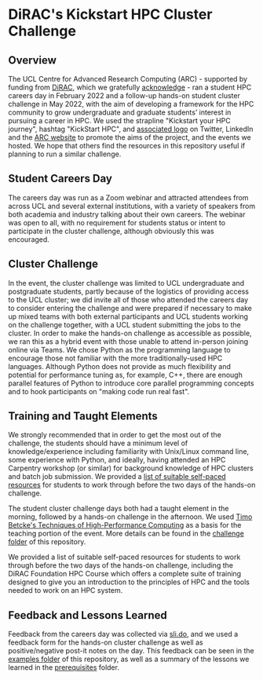 # DiRAC's Kickstart HPC Cluster Challenge

## Overview

The UCL Centre for Advanced Research Computing (ARC) - supported by funding from [DiRAC](https://www.dirac.ac.uk), which we gratefully [acknowledge](https://github.com/DiRAC-HPC/Cluster-Challenge/blob/main/examples/Acknowledge%20funding%20text.pdf) - ran a student HPC careers day in February 2022 and a follow-up hands-on student cluster challenge in May 2022, with the aim of developing a framework for the HPC community to grow undergraduate and graduate students’ interest in pursuing a career in HPC. We used the strapline "Kickstart your HPC journey", hashtag "KickStart HPC", and [associated logo](https://github.com/DiRAC-HPC/Cluster-Challenge/blob/main/examples/images/Kickstart%20HPC.png) on Twitter, LinkedIn and the [ARC website](https://www.ucl.ac.uk/arc) to promote the aims of the project, and the events we hosted. We hope that others find the resources in this repository useful if planning to run a similar challenge.

## Student Careers Day

The careers day was run as a Zoom webinar and attracted attendees from across UCL and several external institutions, with a variety of speakers from both academia and industry talking about their own careers. The webinar was open to all, with no requirement for students status or intent to participate in the cluster challenge, although obviously this was encouraged.

## Cluster Challenge

In the event, the cluster challenge was limited to UCL undergraduate and postgraduate students, partly because of the logistics of providing access to the UCL cluster; we did invite all of those who attended the careers day to consider entering the challenge and were prepared if necessary to make up mixed teams with both external participants and UCL students working on the challenge together, with a UCL student submitting the jobs to the cluster. In order to make the hands-on challenge as accessible as possible, we ran this as a hybrid event with those unable to attend in-person joining online via Teams. We chose Python as the programming language to encourage those not familiar with the more traditionally-used HPC languages. Although Python does not provide as much flexibility and potential for performance tuning as, for example, C++, there are enough parallel features of Python to introduce core parallel programming concepts and to hook participants on "making code run real fast". 

## Training and Taught Elements

We strongly recommended that in order to get the most out of the challenge, the students should have a minimum level of knowledge/experience including familiarity with Unix/Linux command line, some experience with Python, and ideally, having attended an HPC Carpentry workshop (or similar) for background knowledge of HPC clusters and batch job submission. We provided a [list of suitable self-paced resources](https://www.ucl.ac.uk/advanced-research-computing/cluster-challenge-training-resources) for students to work through before the two days of the hands-on challenge. 

The student cluster challenge days both had a taught element in the morning, followed by a hands-on challenge in the afternoon. We used [Timo Betcke's Techniques of High-Performance Computing](https://tbetcke.github.io/hpc_lecture_notes/intro.html) as a basis for the teaching portion of the event. More details can be found in the [challenge folder](https://github.com/DiRAC-HPC/Cluster-Challenge/tree/main/challenge) of this repository.

We provided a list of suitable self-paced resources for students to work through before the two days of the hands-on challenge, including the DiRAC Foundation HPC Course which offers a complete suite of training designed to give you an introduction to the principles of HPC and the tools needed to work on an HPC system.

## Feedback and Lessons Learned

Feedback from the careers day was collected via [sli.do](https://sli.do), and we used a feedback form for the hands-on cluster challenge as well as positive/negative post-it notes on the day. This feedback can be seen in the [examples folder](https://github.com/DiRAC-HPC/Cluster-Challenge/tree/main/examples) of this repository, as well as a summary of the lessons we learned in the [prerequisites](https://github.com/DiRAC-HPC/Cluster-Challenge/tree/main/prerequisites) folder.
